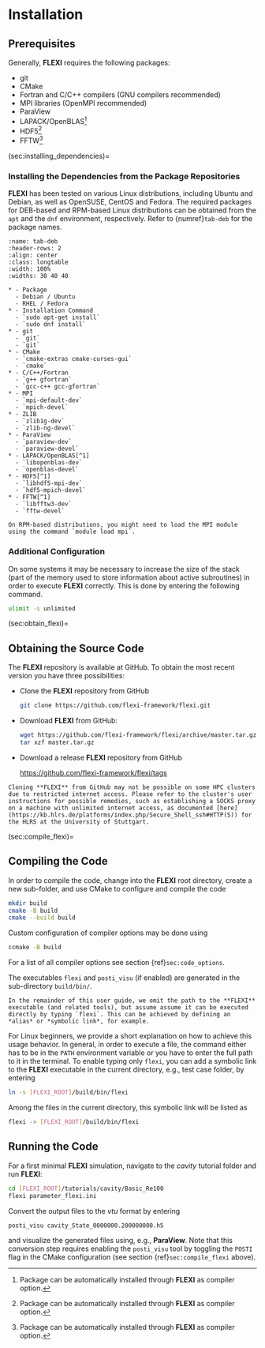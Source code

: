 # Installation

## Prerequisites

Generally, **FLEXI** requires the following packages:
- git
- CMake
- Fortran and C/C++ compilers (GNU compilers recommended)
- MPI libraries (OpenMPI recommended)
- ParaView
- LAPACK/OpenBLAS[^1]
- HDF5[^1]
- FFTW[^1]

(sec:installing_dependencies)=
### Installing the Dependencies from the Package Repositories
**FLEXI** has been tested on various Linux distributions, including Ubuntu and Debian, as well as OpenSUSE, CentOS and Fedora.
The required packages for DEB-based and RPM-based Linux distributions can be obtained from the `apt` and the `dnf` environment, respectively. Refer to {numref}`tab-deb` for the package names.

```{list-table} Package names for Linux distributions
:name: tab-deb
:header-rows: 2
:align: center
:class: longtable
:width: 100%
:widths: 30 40 40

* - Package
  - Debian / Ubuntu
  - RHEL / Fedora
* - Installation Command
  - `sudo apt-get install`
  - `sudo dnf install`
* - git
  - `git`
  - `git`
* - CMake
  - `cmake-extras cmake-curses-gui`
  - `cmake`
* - C/C++/Fortran
  - `g++ gfortran`
  - `gcc-c++ gcc-gfortran`
* - MPI
  - `mpi-default-dev`
  - `mpich-devel`
* - ZLIB
  - `zlib1g-dev`
  - `zlib-ng-devel`
* - ParaView
  - `paraview-dev`
  - `paraview-devel`
* - LAPACK/OpenBLAS[^1]
  - `libopenblas-dev`
  - `openblas-devel`
* - HDF5[^1]
  - `libhdf5-mpi-dev`
  - `hdf5-mpich-devel`
* - FFTW[^1]
  - `libfftw3-dev`
  - `fftw-devel`
```

```{tip}
On RPM-based distributions, you might need to load the MPI module using the command `module load mpi`.
```


### Additional Configuration

On some systems it may be necessary to increase the size of the stack (part of the memory used to store information about active subroutines) in order to execute **FLEXI** correctly. This is done by entering the following command.
```bash
ulimit -s unlimited
```


(sec:obtain_flexi)=
## Obtaining the Source Code

The **FLEXI** repository is available at GitHub. To obtain the most recent version you have three possibilities:

* Clone the **FLEXI** repository from GitHub
  ```bash
  git clone https://github.com/flexi-framework/flexi.git
  ```
* Download **FLEXI** from GitHub:
  ```bash
  wget https://github.com/flexi-framework/flexi/archive/master.tar.gz
  tar xzf master.tar.gz
  ```
* Download a release **FLEXI** repository from GitHub
  
  <https://github.com/flexi-framework/flexi/tags>

```{attention}
Cloning **FLEXI** from GitHub may not be possible on some HPC clusters due to restricted internet access. Please refer to the cluster's user instructions for possible remedies, such as establishing a SOCKS proxy on a machine with unlimited internet access, as documented [here](https://kb.hlrs.de/platforms/index.php/Secure_Shell_ssh#HTTP(S)) for the HLRS at the University of Stuttgart.
```


(sec:compile_flexi)=
## Compiling the Code

In order to compile the code, change into the **FLEXI** root directory, create a new sub-folder, and use CMake to configure and compile the code
```bash
mkdir build
cmake -B build
cmake --build build
```
Custom configuration of compiler options may be done using
```bash
ccmake -B build
```
For a list of all compiler options see section {ref}`sec:code_options`.

The executables `flexi` and `posti_visu` (if enabled) are generated in the sub-directory `build/bin/`.

```{note}
In the remainder of this user guide, we omit the path to the **FLEXI** executable (and related tools), but assume assume it can be executed directly by typing `flexi`. This can be achieved by defining an *alias* or *symbolic link*, for example.
```
For Linux beginners, we provide a short explanation on how to achieve this usage behavior. In general, in order to execute a file, the command either has to be in the `PATH` environment variable or you have to enter the full path to it in the terminal. To enable typing only `flexi`, you can add a symbolic link to the **FLEXI** executable in the current directory, e.g., test case folder, by entering
```bash
ln -s [FLEXI_ROOT]/build/bin/flexi
```
Among the files in the current directory, this symbolic link will be listed as
```bash
flexi -> [FLEXI_ROOT]/build/bin/flexi
```


## Running the Code

For a first minimal **FLEXI** simulation, navigate to the *cavity* tutorial folder and run **FLEXI**:
```bash
cd [FLEXI_ROOT]/tutorials/cavity/Basic_Re100
flexi parameter_flexi.ini
```
Convert the output files to the *vtu* format by entering
```bash
posti_visu cavity_State_0000000.200000000.h5
```
and visualize the generated files using, e.g., **ParaView**. Note that this conversion step requires enabling the `posti_visu` tool by toggling the `POSTI` flag in the CMake configuration (see section {ref}`sec:compile_flexi` above).


[^1]: Package can be automatically installed through **FLEXI** as compiler option.
